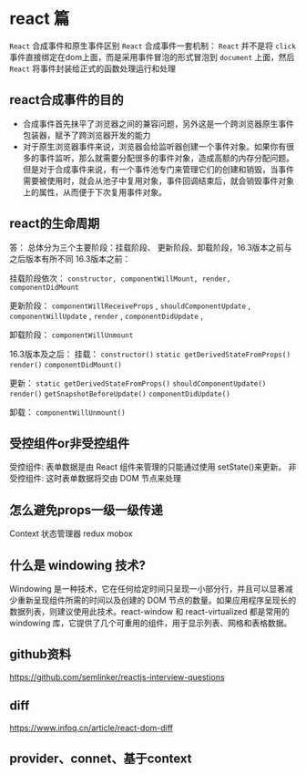 # react 篇
`React` 合成事件和原生事件区别
`React` 合成事件一套机制： `React` 并不是将 `click` 事件直接绑定在dom上面，而是采用事件冒泡的形式冒泡到 `document` 上面，然后 `React` 将事件封装给正式的函数处理运行和处理

## react合成事件的目的

* 合成事件首先抹平了浏览器之间的兼容问题，另外这是一个跨浏览器原生事件包装器，赋予了跨浏览器开发的能力
* 对于原生浏览器事件来说，浏览器会给监听器创建一个事件对象。如果你有很多的事件监听，那么就需要分配很多的事件对象，造成高额的内存分配问题。但是对于合成事件来说，有一个事件池专门来管理它们的创建和销毁，当事件需要被使用时，就会从池子中复用对象，事件回调结束后，就会销毁事件对象上的属性，从而便于下次复用事件对象。

## react的生命周期

答： 总体分为三个主要阶段：挂载阶段、 更新阶段、卸载阶段，16.3版本之前与之后版本有所不同
16.3版本之前：

挂载阶段依次： `constructor, componentWillMount, render, componentDidMount`

更新阶段： `componentWillReceiveProps` ,
`shouldComponentUpdate` ,
`componentWillUpdate` ,
`render` ,
`componentDidUpdate` ,

卸载阶段： `componentWillUnmount`

16.3版本及之后：
挂载： `constructor()`
`static getDerivedStateFromProps()`
`render()`
`componentDidMount()`

更新： `static getDerivedStateFromProps()`
`shouldComponentUpdate()`
`render()`
`getSnapshotBeforeUpdate()`
`componentDidUpdate()`

卸载： `componentWillUnmount()`

## 受控组件or非受控组件

受控组件: 表单数据是由 React 组件来管理的只能通过使用 setState()来更新。
非受控组件: 这时表单数据将交由 DOM 节点来处理

## 怎么避免props一级一级传递
Context
状态管理器 redux  mobox

## 什么是 windowing 技术?

Windowing 是一种技术，它在任何给定时间只呈现一小部分行，并且可以显著减少重新呈现组件所需的时间以及创建的 DOM 节点的数量。如果应用程序呈现长的数据列表，则建议使用此技术。react-window 和 react-virtualized 都是常用的 windowing 库，它提供了几个可重用的组件，用于显示列表、网格和表格数据。

## github资料

https://github.com/semlinker/reactjs-interview-questions

## diff
https://www.infoq.cn/article/react-dom-diff

## provider、connet、基于context